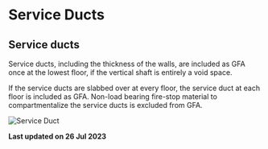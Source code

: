 # Service Ducts

## Service ducts

Service ducts, including the thickness of the walls, are included as GFA once at the lowest floor, if the vertical shaft is entirely a void space.

If the service ducts are slabbed over at every floor, the service duct at each floor is included as GFA. Non-load bearing fire-stop material to compartmentalize the service ducts is excluded from GFA.

![Service Duct](https://www.ura.gov.sg/-/media/Corporate/Guidelines/Development-control/GFA/GFA-12C-Service-Duct-sectionlift-shaft--service-duct-section.jpg?h=503&w=800)

**Last updated on 26 Jul 2023**
